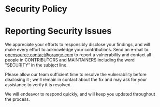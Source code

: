 # Security Policy

# Reporting Security Issues

We appreciate your efforts to responsibly disclose your findings, and will make every effort to acknowledge your contributions.
Send an e-mail to [opensource.contact@orange.com](mailto:opensource.contact@orange.com) to report a vulnerability and contact all people in CONTRIBUTORS and MAINTAINERS including the word "SECURITY" in the subject line.

Please allow our team sufficient time to resolve the vulnerability before disclosing it ; we'll remain in contact about the fix and may ask for your assistance to verify it is resolved.

We will endeavor to respond quickly, and will keep you updated throughout the process.

